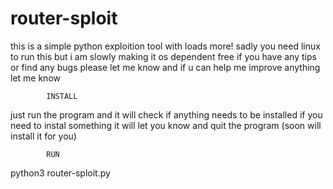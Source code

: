 # router-sploit
this is a simple python exploition tool with loads more!
sadly you need linux to run this but i am slowly making it os dependent free
if you have any tips or find any bugs please let me know and if u can help me improve anything let me know

            INSTALL

just run the program and it will check if anything needs to be installed 
if you need to instal something it will let you know and quit the program (soon will install it for you)

            RUN
python3 router-sploit.py
